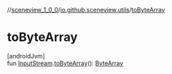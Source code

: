 //[sceneview_1_0_0](../../index.md)/[io.github.sceneview.utils](index.md)/[toByteArray](to-byte-array.md)

# toByteArray

[androidJvm]\
fun [InputStream](https://developer.android.com/reference/kotlin/java/io/InputStream.html).[toByteArray](to-byte-array.md)(): [ByteArray](https://kotlinlang.org/api/latest/jvm/stdlib/kotlin/-byte-array/index.html)
